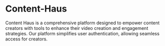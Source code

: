 # Content-Haus
Content Haus is a comprehensive platform designed to empower content creators with tools to enhance their video creation and engagement strategies. Our platform simplifies user authentication, allowing seamless access for creators.
